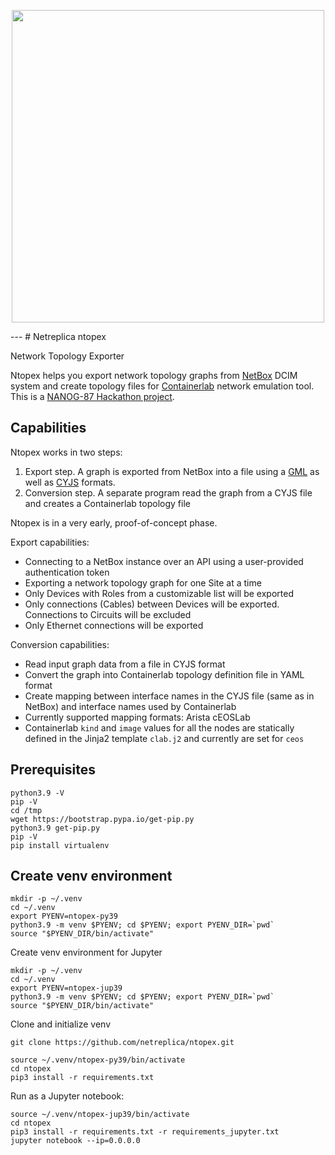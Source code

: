<p align=center><img src="https://raw.githubusercontent.com/netreplica/ntopex/readme/images/ntopex_concept_diagram.png" width="500px"/></p>
---
# Netreplica ntopex

Network Topology Exporter

Ntopex helps you export network topology graphs from [NetBox](https://docs.netbox.dev/en/stable/) DCIM system and create topology files for [Containerlab](https://containerlab.dev) network emulation tool. This is a [NANOG-87 Hackathon project](https://docs.google.com/presentation/d/?1-WcKsDuaFh3tozmTdTxGYXjMFuthRyevsRZbIc2j2Kw/edit?usp=sharing).

## Capabilities

Ntopex works in two steps:

1. Export step. A graph is exported from NetBox into a file using a [GML](https://networkx.org/documentation/stable/reference/readwrite/gml.html) as well as [CYJS](http://manual.cytoscape.org/en/stable/index.html) formats.
2. Conversion step. A separate program read the graph from a CYJS file and creates a Containerlab topology file

Ntopex is in a very early, proof-of-concept phase.

Export capabilities:

* Connecting to a NetBox instance over an API using a user-provided authentication token
* Exporting a network topology graph for one Site at a time
* Only Devices with Roles from a customizable list will be exported
* Only connections (Cables) between Devices will be exported. Connections to Circuits will be excluded
* Only Ethernet connections will be exported

Conversion capabilities:

* Read input graph data from a file in CYJS format
* Convert the graph into Containerlab topology definition file in YAML format
* Create mapping between interface names in the CYJS file (same as in NetBox) and interface names used by Containerlab
* Currently supported mapping formats: Arista cEOSLab
* Containerlab `kind` and `image` values for all the nodes are statically defined in the Jinja2 template `clab.j2` and currently are set for `ceos`

## Prerequisites

```Shell
python3.9 -V
pip -V
cd /tmp
wget https://bootstrap.pypa.io/get-pip.py
python3.9 get-pip.py
pip -V
pip install virtualenv
```

## Create venv environment

```Shell
mkdir -p ~/.venv
cd ~/.venv
export PYENV=ntopex-py39
python3.9 -m venv $PYENV; cd $PYENV; export PYENV_DIR=`pwd`
source "$PYENV_DIR/bin/activate"
```

Create venv environment for Jupyter

```Shell
mkdir -p ~/.venv
cd ~/.venv
export PYENV=ntopex-jup39
python3.9 -m venv $PYENV; cd $PYENV; export PYENV_DIR=`pwd`
source "$PYENV_DIR/bin/activate"
```

Clone and initialize venv
```Shell
git clone https://github.com/netreplica/ntopex.git

source ~/.venv/ntopex-py39/bin/activate
cd ntopex
pip3 install -r requirements.txt
```

Run as a Jupyter notebook:
```Shell
source ~/.venv/ntopex-jup39/bin/activate
cd ntopex
pip3 install -r requirements.txt -r requirements_jupyter.txt
jupyter notebook --ip=0.0.0.0
```